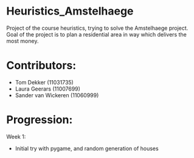 # Heuristics_Amstelhaege
Project of the course heuristics, trying to solve the Amstelhaege project. Goal of the project is to plan a residential area in way which delivers the most money. 

# Contributors:
- Tom Dekker (11031735)
- Laura Geerars (11007699)
- Sander van Wickeren (11060999)

# Progression:
Week 1:
- Initial try with pygame, and random generation of houses
